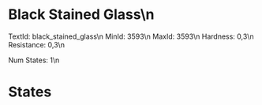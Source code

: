 # Black Stained Glass\n
TextId: black_stained_glass\n
MinId: 3593\n
MaxId: 3593\n
Hardness: 0,3\n
Resistance: 0,3\n

Num States: 1\n
# States
```

```